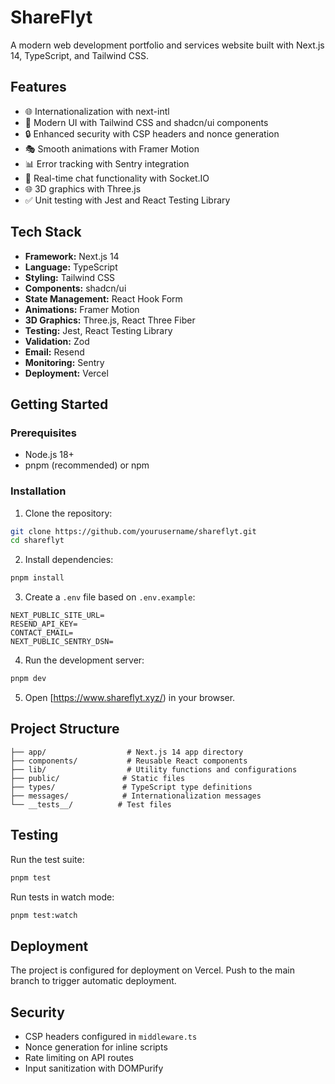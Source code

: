 # ShareFlyt

A modern web development portfolio and services website built with Next.js 14, TypeScript, and Tailwind CSS.

## Features

- 🌐 Internationalization with next-intl
- 🎨 Modern UI with Tailwind CSS and shadcn/ui components
- 🔒 Enhanced security with CSP headers and nonce generation
- 🎭 Smooth animations with Framer Motion
- 📊 Error tracking with Sentry integration
- 💬 Real-time chat functionality with Socket.IO
- 🌐 3D graphics with Three.js
- ✅ Unit testing with Jest and React Testing Library

## Tech Stack

- **Framework:** Next.js 14
- **Language:** TypeScript
- **Styling:** Tailwind CSS
- **Components:** shadcn/ui
- **State Management:** React Hook Form
- **Animations:** Framer Motion
- **3D Graphics:** Three.js, React Three Fiber
- **Testing:** Jest, React Testing Library
- **Validation:** Zod
- **Email:** Resend
- **Monitoring:** Sentry
- **Deployment:** Vercel

## Getting Started

### Prerequisites

- Node.js 18+ 
- pnpm (recommended) or npm

### Installation

1. Clone the repository:
```bash
git clone https://github.com/yourusername/shareflyt.git
cd shareflyt
```

2. Install dependencies:
```bash
pnpm install
```

3. Create a `.env` file based on `.env.example`:
```env
NEXT_PUBLIC_SITE_URL=
RESEND_API_KEY=
CONTACT_EMAIL=
NEXT_PUBLIC_SENTRY_DSN=
```

4. Run the development server:
```bash
pnpm dev
```

5. Open [https://www.shareflyt.xyz/) in your browser.

## Project Structure

```
├── app/                  # Next.js 14 app directory
├── components/           # Reusable React components
├── lib/                  # Utility functions and configurations
├── public/              # Static files
├── types/               # TypeScript type definitions
├── messages/            # Internationalization messages
└── __tests__/          # Test files
```

## Testing

Run the test suite:

```bash
pnpm test
```

Run tests in watch mode:

```bash
pnpm test:watch
```

## Deployment

The project is configured for deployment on Vercel. Push to the main branch to trigger automatic deployment.

## Security

- CSP headers configured in `middleware.ts`
- Nonce generation for inline scripts
- Rate limiting on API routes
- Input sanitization with DOMPurify

